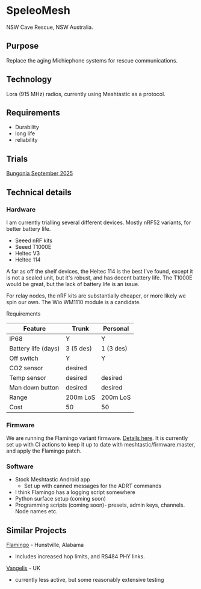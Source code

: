 # SpeleoMesh
NSW Cave Rescue, NSW Australia.

## Purpose
Replace the aging Michiephone systems for rescue communications.

## Technology

Lora (915 MHz) radios, currently using Meshtastic as a protocol.

## Requirements
- Durability
- long life
- reliability 


## Trials 
[Bungonia September 2025](docs/trials/Bungonia_0925.md)

## Technical details

### Hardware
I am currently trialling several different devices.
Mostly nRF52 variants, for better battery life.

- Seeed nRF kits
- Seeed T1000E
- Heltec V3
- Heltec 114

A far as off the shelf devices, the Heltec 114 is the best I've found, except it is not a sealed unit, but it's robust, and has decent battery life.
The T1000E would be great, but the lack of battery life is an issue.

For relay nodes, the nRF kits are substantially cheaper, or more likely we spin our own.
The Wio WM1110 module is a candidate.

Requirements

| Feature   |  Trunk    | Personal  |
| ---       | ---       | ---       |
| IP68      |  Y        | Y         |
| Battery life (days) | 3 (5 des) | 1 (3 des) |
| Off switch | Y        |  Y        |
| CO2 sensor | desired  |           |
| Temp sensor | desired | desired   |
| Man down button | desired | desired |
| Range      |   200m LoS |   200m LoS |
| Cost      |  50       |   50      |


### Firmware
We are running the Flamingo variant firmware. [Details here](docs/Firmware.md).
It is currently set up with CI actions to keep it up to date with meshtastic/firmware:master, and apply the Flamingo patch.


### Software
- Stock Meshtastic Android app
    - Set up with canned messages for the ADRT commands
- I think Flamingo has a logging script somewhere
- Python surface setup (coming soon)
- Programming scripts (coming soon)- presets, admin keys, channels. Node names etc.

## Similar Projects

[Flamingo](https://github.com/rbreesems/flamingo?tab=readme-ov-file) - Hunstville, Alabama
- Includes increased hop limits, and RS484 PHY links. 


[Vangelis](https://github.com/semper-ad-fundum/vangelis) - UK
- currently less active, but some reasonably extensive testing


